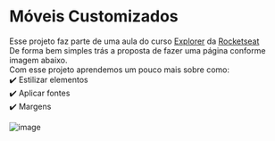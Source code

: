 # Móveis Customizados

Esse projeto faz parte de uma aula do curso [Explorer](https://app.rocketseat.com.br/explorer) da [Rocketseat](https://app.rocketseat.com.br/)
<br>
De forma bem simples trás a proposta de fazer uma página conforme imagem abaixo.
<br>
Com esse projeto aprendemos um pouco mais sobre como:
<br>
✔️ Estilizar elementos
<br>
✔️ Aplicar fontes
<br>
✔️ Margens
<br>

![image](https://github.com/EvertonPSilva09/projeto1/assets/93167615/a963e799-40fe-4f8b-ab30-505a95e24a06)
